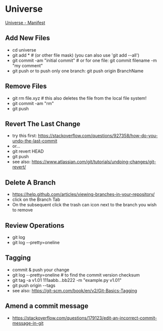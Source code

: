 # Universe

[Universe - Manifest](https://rawgit.com/jftuga/universe/master/gh-manifest.html)

## Add New Files

- cd universe
- git add * # (or other file mask) (you can also use 'git add --all')
- git commit -am "initial commit" # or for one file: git commit filename -m "my comment"
- git push or to push only one branch: git push origin BranchName


## Remove Files

- git rm file.xyz # this also deletes the file from the local file system!
- git commit -am "rm" 
- git push

## Revert The Last Change

- try this first: https://stackoverflow.com/questions/927358/how-do-you-undo-the-last-commit
- or...
- git revert HEAD
- git push
- see also: https://www.atlassian.com/git/tutorials/undoing-changes/git-revert/

## Delete A Branch

- https://help.github.com/articles/viewing-branches-in-your-repository/
- click on the Branch Tab
- On the subsequent click the trash can icon next to the branch you wish to remove

## Review Operations

- git log
- git log --pretty=oneline

## Tagging

- commit & push your change
- git log --pretty=oneline # to find the commit version checksum
- git tag -a v1.01 111aabb...bb222 -m "example.py v1.01"
- git push origin --tags
- see also: https://git-scm.com/book/en/v2/Git-Basics-Tagging

## Amend a commit message

- https://stackoverflow.com/questions/179123/edit-an-incorrect-commit-message-in-git

